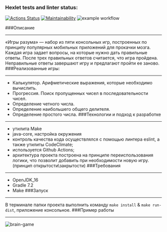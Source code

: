 ### Hexlet tests and linter status:
[![Actions Status](https://github.com/saymon-says/java-project-lvl1/workflows/hexlet-check/badge.svg)](https://github.com/saymon-says/java-project-lvl1/actions)
[![Maintainability](https://api.codeclimate.com/v1/badges/b136b40dfe468edf8d06/maintainability)](https://codeclimate.com/github/saymon-says/java-project-lvl1/maintainability)
![example workflow](https://github.com/saymon-says/java-project-lvl1/actions/workflows/gradle.yml/badge.svg)

###Описание
____
«Игры разума» — набор из пяти консольных игр, построенных по принципу популярных мобильных приложений для прокачки мозга. Каждая игра задает вопросы, на которые нужно дать правильные ответы. После трех правильных ответов считается, что игра пройдена. Неправильные ответы завершают игру и предлагают пройти ее заново. 
###Реализованные игры:
___
* Калькулятор. Арифметические выражения, которые необходимо вычислить.
* Прогрессия. Поиск пропущенных чисел в последовательности чисел.
* Определение четного числа.
* Определение наибольшего общего делителя.
* Определение простого числа.
###Технологии и подход к разработке
___
* утилита Make
* java-core, настройка окружения
* контроль качества кода осуществлялся с помощью линтера eslint, а также утилиты CodeClimate;
* используется Github Aсtions;
* архитектура проекта построена на принципе переиспользования логики, что позволит добавить при необходимости новую игру. (принцип открытости\закрытости)
###Требования
___
* OpenJDK_16
* Gradle 7.2
* Make
###Запуск
___
В терминале папки проекта выполнить команду `make install` & `make run-dist`, приложение консольное.
###Пример работы
___
![brain-game](https://user-images.githubusercontent.com/43708964/125470841-f09a7789-9db8-460f-a71c-31bab9be9f7b.gif)
